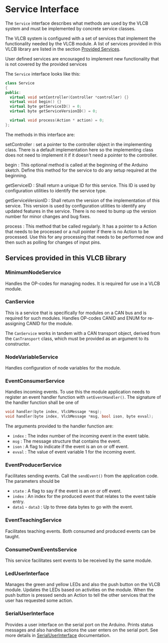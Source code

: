 # Service Interface
The ```Service``` interface describes what methods are used by the VLCB system
and must be implemented by concrete service classes.

The VLCB system is configured with a set of services that implement the functionality
needed by the VLCB module.
A list of services provided in this VLCB library are listed in the section [Provided Services](#provided-services).

User defined services are encouraged to implement new functionality that is not covered
by the provided services

The ```Service``` interface looks like this:
```C++
class Service
{
public:
  virtual void setController(Controller *controller) {}
  virtual void begin() {}
  virtual byte getServiceID() = 0;
  virtual byte getServiceVersionID() = 0;

  virtual void process(Action * action) = 0;
};
```

The methods in this interface are:

setController
: set a pointer to the controller object in the implementing class.
There is a default implementation here so the implementing class does not need to implement
it if it doesn't need a pointer to the controller.

begin
: This optional method is called at the beginning of the Arduino sketch.
Define this method for the service to do any setup required at the beginning. 

getServiceID
: Shall return a unique ID for this service.
This ID is used by configuration utilities to identify the service type.

getServiceVersionID
: Shall return the version of the implementation of this service.
This version is used by configuration utilities to identify any updated features in the
service. 
There is no need to bump up the version number for minor changes and bug fixes. 

process
: This method that be called regularly. 
It has a pointer to a Action that needs to be processed or a null pointer if there is
no Action to be processed.
Use this for any processing that needs to be performed now and then such as polling for
changes of input pins.


## Services provided in this VLCB library

### MinimumNodeService
Handles the OP-codes for managing nodes.
It is required for use in a VLCB module.

### CanService
This is a service that is specifically for modules on a CAN bus and is required for such modules.
Handles OP-codes CANID and ENUM for re-assigning CANID for the module.

The ```CanService``` works in tandem with a CAN transport object, derived from the 
```CanTransport``` class, which must be provided as an argument to its constructor.

### NodeVariableService
Handles configuration of node variables for the module.

### EventConsumerService
Handles incoming events.
To use this the module application needs to register an event handler function with
```setEventHandler()```.
The signature of the handler function shall be one of
```C++
void handler(byte index, VlcbMessage *msg);
void handler(byte index, VlcbMessage *msg, bool ison, byte evval);
```
The arguments provided to the handler function are:
* ```index``` : The index number of the incoming event in the event table.
* ```msg``` : The message structure that contains the event.
* ```ison``` : A flag to indicate if the event is an on or off event.
* ```evval``` : The value of event variable 1 for the incoming event.

### EventProducerService
Facilitates sending events. 
Call the ```sendEvent()``` from the application code.
The parameters should be
* ```state``` : A flag to say if the event is an on or off event.
* ```index``` : An index for the produced event that relates to the event table entry.
* ```data1``` - ```data3``` : Up to three data bytes to go with the event.

### EventTeachingService
Facilitates teaching events. 
Both consumed and produced events can be taught.

### ConsumeOwnEventsService
This service facilitates sent events to be received by the same module.

### LedUserInterface
Manages the green and yellow LEDs and also the push button on the VLCB module.
Updates the LEDs based on activities on the module. 
When the push button is pressed sends an Action to tell the other services that the
user has requested some action.

### SerialUserInterface
Provides a user interface on the serial port on the Arduino.
Prints status messages and also handles actions the user enters on the serial port.
See more details in [SerialUserInterface](SerialUserInterface.md) documentation.